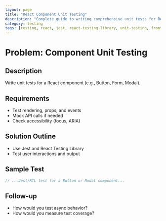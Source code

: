 ```yaml
---
layout: page
title: "React Component Unit Testing"
description: "Complete guide to writing comprehensive unit tests for React components using Jest and React Testing Library"
category: testing
tags: [testing, react, jest, react-testing-library, unit-testing, frontend]
---
```


# Problem: Component Unit Testing

## Description

Write unit tests for a React component (e.g., Button, Form, Modal).

## Requirements

- Test rendering, props, and events
- Mock API calls if needed
- Check accessibility (focus, ARIA)

## Solution Outline

- Use Jest and React Testing Library
- Test user interactions and output

## Sample Test

```js
// ...Jest/RTL test for a Button or Modal component...
```

## Follow-up

- How would you test async behavior?
- How would you measure test coverage?
